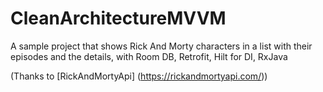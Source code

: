 # CleanArchitectureMVVM
A sample project that shows Rick And Morty characters in a list with their episodes and the details,
with Room DB, Retrofit, Hilt for DI, RxJava

(Thanks to [RickAndMortyApi] (https://rickandmortyapi.com/))
